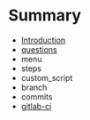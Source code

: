 # Summary

* [Introduction](README.md)
* [questions](questions.md)
* menu
* steps
* custom_script
* branch
* commits
* [gitlab-ci](gitlab-ci.md)

